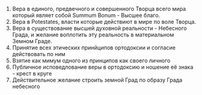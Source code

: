 1. Вера в единого, предвечного и совершенного Творца всего мира который являет собой Summum Bonum - Высшее благо.
2. Вера в Potestates, власти которые действиют в мире по воле Творца.
3. Вера в существование высшей духовной реальности - Небесного Града, и желание воплотить эту реальность в материальном Земном Граде.
4. Принятие всех этических принйципов ортодоксии и согласие действовать по ним
5. Взятие как мимум одного из принципов как своего личного
6. Публичное исповедлование веры в ортодоксию и ношение её знака - крест в круге
7. Действительное желание строить земной Град по образу Града небесного